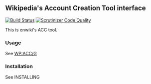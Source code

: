## Wikipedia's Account Creation Tool interface
[![Build Status](https://github.com/enwikipedia-acc/waca/actions/workflows/ci.yml/badge.svg)](https://github.com/enwikipedia-acc/waca/actions)
[![Scrutinizer Code Quality](https://scrutinizer-ci.com/g/enwikipedia-acc/waca/badges/quality-score.png?b=master)](https://scrutinizer-ci.com/g/enwikipedia-acc/waca/?branch=master)

This is enwiki's ACC tool.

### Usage

See [WP:ACC/G](http://enwp.org/WP:ACC/G)

### Installation

See INSTALLING
